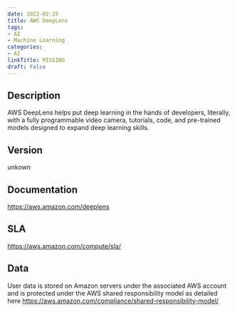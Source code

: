 ```yaml
---
date: 2022-02-25
title: AWS DeepLens
tags: 
- AI
- Machine Learning
categories: 
- AI
linkTitle: MISSING
draft: False
---
```


## Description

AWS DeepLens helps put deep learning in the hands of developers, literally, with a fully programmable video camera, tutorials, code, and pre-trained models designed to expand deep learning skills.

## Version

unkown

## Documentation

https://aws.amazon.com/deeplens

## SLA

https://aws.amazon.com/compute/sla/

## Data

User data is stored on Amazon servers under the associated AWS account and is protected under the AWS shared responsibility model as detailed here https://aws.amazon.com/compliance/shared-responsibility-model/
